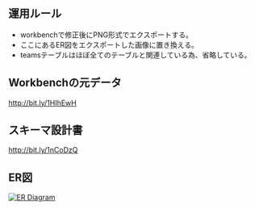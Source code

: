 ## 運用ルール

- workbenchで修正後にPNG形式でエクスポートする。
- ここにあるER図をエクスポートした画像に置き換える。
- teamsテーブルはほぼ全てのテーブルと関連している為、省略している。

## Workbenchの元データ
http://bit.ly/1HIhEwH

## スキーマ設計書
http://bit.ly/1nCoDzQ

## ER図
[![ER Diagram](https://cloud.githubusercontent.com/assets/3040037/6615002/47dff316-c8e3-11e4-94d1-bece22a87e0e.png)](https://cloud.githubusercontent.com/assets/3040037/6615002/47dff316-c8e3-11e4-94d1-bece22a87e0e.png)
